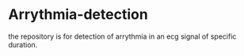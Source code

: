 # Arrythmia-detection
the repository is for detection of arrythmia in an ecg signal of specific duration. 

